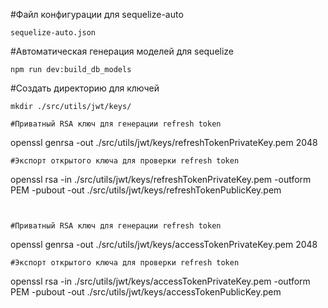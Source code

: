 #Файл конфигурации для sequelize-auto
```
sequelize-auto.json
```

#Автоматическая генерация моделей для sequelize
```
npm run dev:build_db_models
```

#Создать директорию для ключей
```
mkdir ./src/utils/jwt/keys/

#Приватный RSA ключ для генерации refresh token
```
openssl genrsa -out ./src/utils/jwt/keys/refreshTokenPrivateKey.pem 2048
```
#Экспорт открытого ключа для проверки refresh token
```
openssl rsa -in ./src/utils/jwt/keys/refreshTokenPrivateKey.pem -outform PEM -pubout -out ./src/utils/jwt/keys/refreshTokenPublicKey.pem
```


#Приватный RSA ключ для генерации refresh token
```
openssl genrsa -out ./src/utils/jwt/keys/accessTokenPrivateKey.pem 2048
```
#Экспорт открытого ключа для проверки refresh token
```
openssl rsa -in ./src/utils/jwt/keys/accessTokenPrivateKey.pem -outform PEM -pubout -out ./src/utils/jwt/keys/accessTokenPublicKey.pem
```
